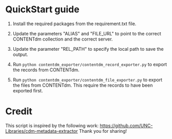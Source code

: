 # QuickStart guide

1. Install the required packages from the requirement.txt file.

2. Update the parameters "ALIAS" and "FILE_URL" to point to the correct CONTENTdm collection and the correct server.

3. Update the parameter "REL_PATH" to specify the local path to save the output.

4. Run `python contentdm_exporter/contentdm_record_exporter.py` to export the records from CONTENTdm.

5. Run  `python contentdm_exporter/contentdm_file_exporter.py` to export the files from CONTENTdm. This require the records to have been exported first.



# Credit
This script is inspired by the following work: https://github.com/UNC-Libraries/cdm-metadata-extractor
Thank you for sharing!

